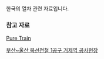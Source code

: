 한국의 열차 관련 자료입니다.

### 참고 자료

[Pure Train](http://kimhr91.blog.me)

[부산~울산 복선전철 1공구 거제역 공사현장](http://dongseoro.tistory.com/40)
